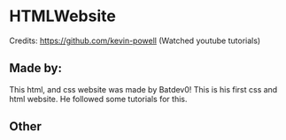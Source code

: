 # HTMLWebsite
Credits:
https://github.com/kevin-powell (Watched youtube tutorials)

## Made by:

This html, and css website was made by Batdev0! This is his first css and html website. He followed some tutorials for this.

## Other
